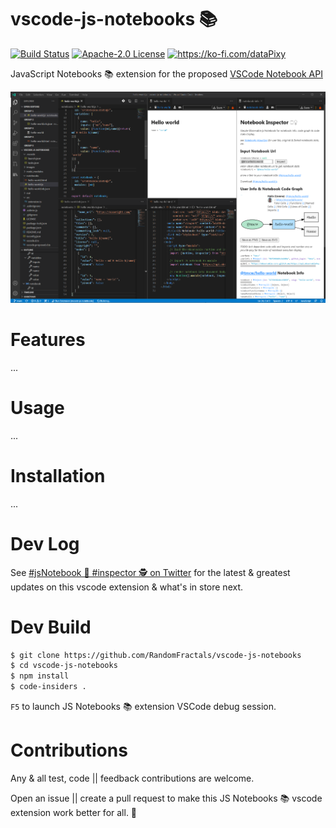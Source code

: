 # vscode-js-notebooks 📚

[![Build Status](https://travis-ci.org/RandomFractals/vscode-js-notebooks.svg?branch=main)](https://travis-ci.com/RandomFractals/vscode-js-notebooks)
[![Apache-2.0 License](https://img.shields.io/badge/license-Apache2-orange.svg?color=green)](http://opensource.org/licenses/Apache-2.0)
<a href='https://ko-fi.com/dataPixy' target='_blank' title='support: https://ko-fi.com/dataPixy'>
  <img height='24' style='border:0px;height:20px;' src='https://az743702.vo.msecnd.net/cdn/kofi3.png?v=2' alt='https://ko-fi.com/dataPixy' />
</a>

JavaScript Notebooks 📚 extension for the proposed [VSCode Notebook API](https://code.visualstudio.com/api/extension-guides/notebook)

![JS Notebook 📓 Code View](https://github.com/RandomFractals/vscode-js-notebooks/blob/main/images/hello-world-js-notebook.png?raw=true 
 "JS Notebook 📓 Code View")

# Features

...

# Usage

...

# Installation

...

# Dev Log

See [#jsNotebook 📓 #inspector 🕵️ on Twitter](https://twitter.com/search?q=%23JSNotebookInspector&src=typed_query) for the latest & greatest updates on this vscode extension & what's in store next.

# Dev Build

```bash
$ git clone https://github.com/RandomFractals/vscode-js-notebooks
$ cd vscode-js-notebooks
$ npm install
$ code-insiders .
```
`F5` to launch JS Notebooks 📚 extension VSCode debug session.

# Contributions

Any & all test, code || feedback contributions are welcome. 

Open an issue || create a pull request to make this JS Notebooks 📚 vscode extension work better for all. 🤗
